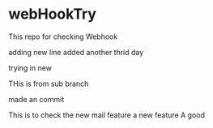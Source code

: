 # webHookTry
This repo for checking Webhook


adding new line
added another
thrid day

trying in new

THis is from sub branch

made an commit

This is to check the new mail feature
a new feature
A good 
